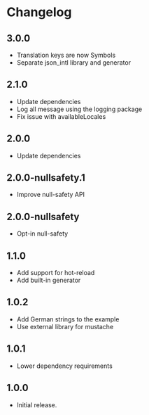 # Changelog

## 3.0.0

- Translation keys are now Symbols
- Separate json_intl library and generator

## 2.1.0

- Update dependencies
- Log all message using the logging package
- Fix issue with availableLocales

## 2.0.0

- Update dependencies

## 2.0.0-nullsafety.1

- Improve null-safety API

## 2.0.0-nullsafety

- Opt-in null-safety

## 1.1.0

- Add support for hot-reload
- Add built-in generator

## 1.0.2

- Add German strings to the example
- Use external library for mustache

## 1.0.1

- Lower dependency requirements

## 1.0.0

- Initial release.
